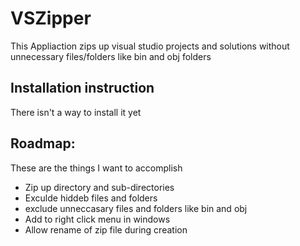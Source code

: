# VSZipper
This Appliaction zips up visual studio projects and solutions without unnecessary files/folders like bin and obj folders

## Installation instruction
There isn't a way to install it yet
## Roadmap:
These are the things I want to accomplish
 - Zip up directory and sub-directories
 - Exculde hiddeb files and folders
 - exclude unneccasary files and folders like bin and obj
 - Add to right click menu in windows
 - Allow rename of zip file during creation
